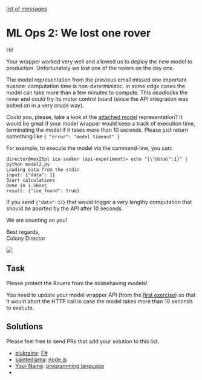 [list of messages](readme.md)

# ML Ops 2: We lost one rover

Hi!

Your wrapper worked very well and allowed us to deploy the new model to production. Unfortunately we lost one of the rovers on the day one.

The model representation from the previous email missed one important nuance: computation time is non-deterministic. In some edge cases the model can take more than a few minutes to compute. This deadlocks the rover and could fry its motor control board (since the API integration was bolted on in a very crude way).

Could you, please, take a look at the [attached model](model2.py) representation? It would be great if your model wrapper would keep a track of execution time, terminating the model if it takes more than 10 seconds. Please just return something like `{ "error": "model timeout" }`


For example, to execute the model via the command-line, you can:

```
director@mex25pl ice-seeker (api-experiment)> echo "{\"data\":1}" | python model2.py
Loading data from the stdin
input: {"data": 1}
Start calculations
Done in 1.56sec
result: {"ice_found": true}
```

If you send `{"data":33}` that would trigger a very lengthy computation that should be aborted by the API after 10 seconds.

We are counting on you!

Best regards,  
Colony Director

<img src="https://www.nasa.gov/sites/default/files/thumbnails/image/pia23378-16.jpg">

## Task

Please protect the Rovers from the misbehaving models!

You need to update your model wrapper API (from the [first exercise](exercise1.md)) so that it
would abort the HTTP call in case the model takes more than 10 seconds to execute.

## Solutions

Please feel free to send PRs that add your solution to this list. 

- [ajukraine](https://github.com/ajukraine): [F#](https://github.com/ajukraine/ml-ops/tree/exercise-2)
- [saintedlama](http://github.com/saintedlama): [node.js](https://github.com/saintedlama/ml-ops-on-mars/tree/exercise-2)
- [Your Name](http://github.com/your-github-profile): [programming language](http://github.com/url-to-the-ml-ops-solution-2)
- 



